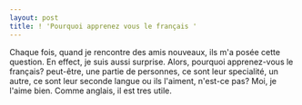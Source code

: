 ```yaml
---
layout: post
title: ! 'Pourquoi apprenez vous le français '
---
```


<p>Chaque fois, quand je rencontre des amis nouveaux, ils m&#39;a posée cette question. En effect, je suis aussi surprise. Alors, pourquoi apprenez-vous le français? peut-être, une partie de personnes, ce sont leur specialité, un autre, ce sont leur seconde langue ou ils l&#39;aiment, n&#39;est-ce pas? Moi, je l&#39;aime bien. Comme anglais, il est tres utile.</p>

